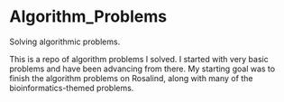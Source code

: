 # Algorithm_Problems
Solving algorithmic problems. 

This is a repo of algorithm problems I solved. I started with very basic problems and have been advancing from there. My starting goal was to finish the algorithm problems on Rosalind, along with many of the bioinformatics-themed problems.
